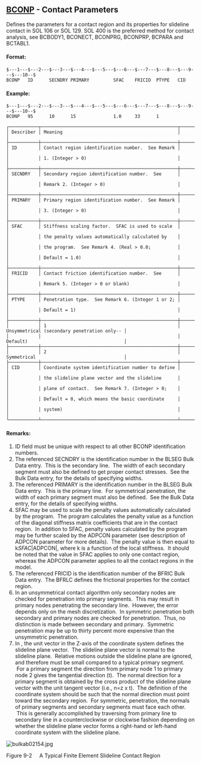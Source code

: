 ## [BCONP](https://help.hexagonmi.com/bundle/MSC_Nastran_2022.4/page/Nastran_Combined_Book/qrg/bulkab/TOC.BCONP.xhtml) - Contact Parameters

Defines the parameters for a contact region and its properties for slideline contact in SOL 106 or SOL 129. SOL 400 is the preferred method for contact analysis, see BCBODY1, BCONECT, BCONPRG, BCONPRP, BCPARA and BCTABL1.

#### Format:

```nastran
$---1---$---2---$---3---$---4---$---5---$---6---$---7---$---8---$---9---$---10--$
BCONP   ID      SECNDRY PRIMARY         SFAC    FRICID  PTYPE   CID             
```

#### Example:

```nastran
$---1---$---2---$---3---$---4---$---5---$---6---$---7---$---8---$---9---$---10--$
BCONP   95      10      15              1.0     33      1                       
```

```text
┌───────────┬───────────────────────────────────────────────────┬─────────────────────────────────────────────┐
│ Describer │ Meaning                                           │                                             │
├───────────┼───────────────────────────────────────────────────┼─────────────────────────────────────────────┤
│ ID        │ Contact region identification number.  See Remark │                                             │
│           │ 1. (Integer > 0)                                  │                                             │
├───────────┼───────────────────────────────────────────────────┼─────────────────────────────────────────────┤
│ SECNDRY   │ Secondary region identification number.  See      │                                             │
│           │ Remark 2. (Integer > 0)                           │                                             │
├───────────┼───────────────────────────────────────────────────┼─────────────────────────────────────────────┤
│ PRIMARY   │ Primary region identification number.  See Remark │                                             │
│           │ 3. (Integer > 0)                                  │                                             │
├───────────┼───────────────────────────────────────────────────┼─────────────────────────────────────────────┤
│ SFAC      │ Stiffness scaling factor.  SFAC is used to scale  │                                             │
│           │ the penalty values automatically calculated by    │                                             │
│           │ the program.  See Remark 4. (Real > 0.0;          │                                             │
│           │ Default = 1.0)                                    │                                             │
├───────────┼───────────────────────────────────────────────────┼─────────────────────────────────────────────┤
│ FRICID    │ Contact friction identification number.  See      │                                             │
│           │ Remark 5. (Integer > 0 or blank)                  │                                             │
├───────────┼───────────────────────────────────────────────────┼─────────────────────────────────────────────┤
│ PTYPE     │ Penetration type.  See Remark 6. (Integer 1 or 2; │                                             │
│           │ Default = 1)                                      │                                             │
├───────────┼───────────────────────────────────────────────────┼─────────────────────────────────────────────┤
│           │ 1                                                 │ Unsymmetrical (secondary penetration only-- │
│           │                                                   │ Default)                                    │
├───────────┼───────────────────────────────────────────────────┼─────────────────────────────────────────────┤
│           │ 2                                                 │ Symmetrical                                 │
├───────────┼───────────────────────────────────────────────────┼─────────────────────────────────────────────┤
│ CID       │ Coordinate system identification number to define │                                             │
│           │ the slideline plane vector and the slideline      │                                             │
│           │ plane of contact.  See Remark 7. (Integer > 0;    │                                             │
│           │ Default = 0, which means the basic coordinate     │                                             │
│           │ system)                                           │                                             │
└───────────┴───────────────────────────────────────────────────┴─────────────────────────────────────────────┘
```

#### Remarks:

1. ID field must be unique with respect to all other BCONP identification numbers.
2. The referenced SECNDRY is the identification number in the BLSEG Bulk Data entry.  This is the secondary line.  The width of each secondary segment must also be defined to get proper contact stresses.  See the Bulk Data entry,   for the details of specifying widths.
3. The referenced PRIMARY is the identification number in the BLSEG Bulk Data entry.  This is the primary line.  For symmetrical penetration, the width of each primary segment must also be defined.  See the Bulk Data entry,   for the details of specifying widths.
4. SFAC may be used to scale the penalty values automatically calculated by the program.  The program calculates the penalty value as a function of the diagonal stiffness matrix coefficients that are in the contact region.  In addition to SFAC, penalty values calculated by the program may be further scaled by the ADPCON parameter (see description of ADPCON parameter for more details).  The penalty value is then equal to k*SFAC*|ADPCON|, where k is a function of the local stiffness.  It should be noted that the value in SFAC applies to only one contact region, whereas the ADPCON parameter applies to all the contact regions in the model.
5. The referenced FRICID is the identification number of the BFRIC Bulk Data entry.  The BFRLC defines the frictional properties for the contact region.
6. In an unsymmetrical contact algorithm only secondary nodes are checked for penetration into primary segments.  This may result in primary nodes penetrating the secondary line.  However, the error depends only on the mesh discretization.  In symmetric penetration both secondary and primary nodes are checked for penetration.  Thus, no distinction is made between secondary and primary.  Symmetric penetration may be up to thirty percent more expensive than the unsymmetric penetration.
7. In  , the unit vector in the Z-axis of the coordinate system defines the slideline plane vector.  The slideline plane vector is normal to the slideline plane.  Relative motions outside the slideline plane are ignored, and therefore must be small compared to a typical primary segment.  For a primary segment the direction from primary node 1 to primary node 2 gives the tangential direction (t).  The normal direction for a primary segment is obtained by the cross product of the slideline plane vector with the unit tangent vector (i.e., n=z x t).  The definition of the coordinate system should be such that the normal direction must point toward the secondary region.  For symmetric, penetration, the normals of primary segments and secondary segments must face each other.  This is generally accomplished by traversing from primary line to secondary line in a counterclockwise or clockwise fashion depending on whether the slideline plane vector forms a right-hand or left-hand coordinate system with the slideline plane.

![bulkab02154.jpg](https://help-be.hexagonmi.com/bundle/MSC_Nastran_2022.4/page/Nastran_Combined_Book/qrg/bulkab/../../../assets/bulkab02154.jpg?_LANG=enus)

Figure 9-2      A Typical Finite Element Slideline Contact Region
